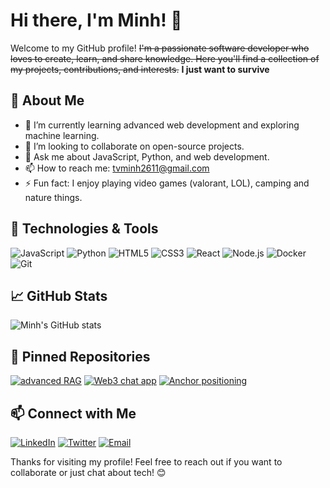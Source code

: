 # Hi there, I'm Minh! 👋

Welcome to my GitHub profile! ~~I'm a passionate software developer who loves to create, learn, and share knowledge. Here you'll find a collection of my projects, contributions, and interests.~~ **I just want to survive**

## 🚀 About Me

- 🌱 I’m currently learning advanced web development and exploring machine learning.
- 👯 I’m looking to collaborate on open-source projects.
- 💬 Ask me about JavaScript, Python, and web development.
- 📫 How to reach me: [tvminh2611@gmail.com](mailto:tvminh2611@gmail.com)
- ⚡ Fun fact: I enjoy playing video games (valorant, LOL), camping and nature things.

## 🔧 Technologies & Tools

![JavaScript](https://img.shields.io/badge/-JavaScript-black?style=flat-square&logo=javascript)
![Python](https://img.shields.io/badge/-Python-black?style=flat-square&logo=python)
![HTML5](https://img.shields.io/badge/-HTML5-black?style=flat-square&logo=html5)
![CSS3](https://img.shields.io/badge/-CSS3-black?style=flat-square&logo=css3)
![React](https://img.shields.io/badge/-React-black?style=flat-square&logo=react)
![Node.js](https://img.shields.io/badge/-Node.js-black?style=flat-square&logo=node.js)
![Docker](https://img.shields.io/badge/-Docker-black?style=flat-square&logo=docker)
![Git](https://img.shields.io/badge/-Git-black?style=flat-square&logo=git)

## 📈 GitHub Stats

![Minh's GitHub stats](https://github-readme-stats.vercel.app/api?username=trinhvanminh&show_icons=true&theme=radical)

## 📌 Pinned Repositories

[![advanced RAG](https://github-readme-stats.vercel.app/api/pin/?username=trinhvanminh&repo=advanced-RAG&theme=radical)](https://github.com/trinhvanminh/advanced-RAG)
[![Web3 chat app](https://github-readme-stats.vercel.app/api/pin/?username=trinhvanminh&repo=chat-dapp&theme=radical)](https://github.com/trinhvanminh/chat-dapp)
[![Anchor positioning](https://github-readme-stats.vercel.app/api/pin/?username=trinhvanminh&repo=anchor-positioning-hover-cards&theme=radical)](https://github.com/trinhvanminh/anchor-positioning-hover-cards)

## 📫 Connect with Me

[![LinkedIn](https://img.shields.io/badge/LinkedIn-blue?style=flat-square&logo=linkedin)](https://www.linkedin.com/in/minh-trinh-van-4a29a2210/)
[![Twitter](https://img.shields.io/badge/Twitter-black?style=flat-square&logo=x)](https://x.com/minhtrinh2611)
[![Email](https://img.shields.io/badge/Email-black?style=flat-square&logo=gmail)](mailto:tvminh2611@gmail.com)

Thanks for visiting my profile! Feel free to reach out if you want to collaborate or just chat about tech! 😊
